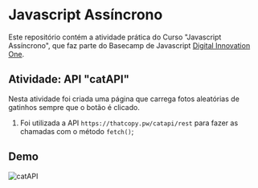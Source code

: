 # Javascript Assíncrono

Este repositório contém a atividade prática do Curso "Javascript Assíncrono", que faz parte do Basecamp de Javascript [Digital Innovation One](https://digitalinnovation.one/).

## Atividade: API "catAPI"

Nesta atividade foi criada uma página que carrega fotos aleatórias de gatinhos sempre que o botão é clicado.

1. Foi utilizada a API `https://thatcopy.pw/catapi/rest` para fazer as chamadas com o método `fetch()`;

## Demo

![catAPI](./api-cats.gif)